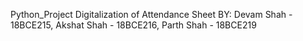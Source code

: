 Python_Project
Digitalization of Attendance Sheet
BY: Devam Shah - 18BCE215,
    Akshat Shah - 18BCE216,
    Parth Shah - 18BCE219
